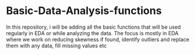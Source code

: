 # Basic-Data-Analysis-functions
In this repository, i will be adding all the basic functions that will be used regularly in EDA or while analyzing the data. The focus is mostly in EDA where we work on reducing skewness if found, identify outliers and replace them with any data, fill missing values etc
